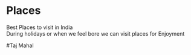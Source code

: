 # Places
Best Places to visit in India  
During holidays or when we feel bore we can visit places for Enjoyment

#Taj Mahal
